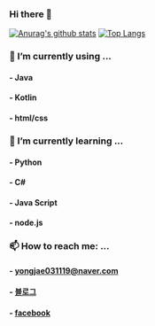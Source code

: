 ### Hi there 👋

 [![Anurag's github stats](https://github-readme-stats.vercel.app/api?username=YONGJAEEE)](https://github.com/anuraghazra/github-readme-stats)
 [![Top Langs](https://github-readme-stats.vercel.app/api/top-langs/?username=YONGJAEEE)](https://github.com/anuraghazra/github-readme-stats)

### 🔭 I’m currently using ...
####    - Java
####    - Kotlin
####    - html/css

### 🌱 I’m currently learning ...
####    - Python
####    - C#
####    - Java Script
####    - node.js

### 📫 How to reach me: ...
####    -  yongjae031119@naver.com
####    -  <a href = "https://yongjaee.tistory.com/">블로그</a>
####    -  <a href = "https://www.facebook.com/profile.php?id=100015581145201">facebook</a>
<!--
**YONGJAEEE/YONGJAEEE** is a ✨ _special_ ✨ repository because its `README.md` (this file) appears on your GitHub profile.

Here are some ideas to get you started:

- 🔭 I’m currently working on ...
- 🌱 I’m currently learning ...
- 👯 I’m looking to collaborate on ...
- 🤔 I’m looking for help with ...
- 💬 Ask me about ...
- 
- 😄 Pronouns: ...
- ⚡ Fun fact: ...
-->
